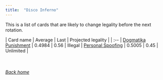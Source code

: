 ```yaml
---
title:  "Disco Inferno"
---
```


This is a list of cards that are likely to change legality before the next rotation.

| Card name | Average | Last | Projected legality |
| :-- |
[Dogmatika Punishment](https://db.ygoprodeck.com/card/?search=Dogmatika%20Punishment) | 0.4984 | 0.56 | Illegal |
[Personal Spoofing](https://db.ygoprodeck.com/card/?search=Personal%20Spoofing) | 0.5005 | 0.45 | Unlimited |

<br>

###### [Back home](index)